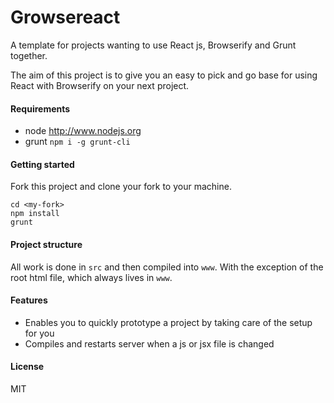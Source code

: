 Growsereact
====================

A template for projects wanting to use React js, Browserify and Grunt together.


The aim of this project is to give you an easy to pick and go base for using React with Browserify on your next project.

#### Requirements
- node http://www.nodejs.org
- grunt `npm i -g grunt-cli`

#### Getting started
Fork this project and clone your fork to your machine.
```
cd <my-fork>
npm install
grunt
```

#### Project structure
All work is done in `src` and then compiled into `www`. With the exception of the root html file, which always lives in `www`. 

#### Features
- Enables you to quickly prototype a project by taking care of the setup for you
- Compiles and restarts server when a js or jsx file is changed

#### License
MIT

